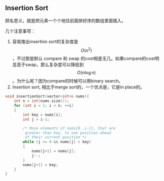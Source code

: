 ## Insertion Sort

顾名思义，就是把元素一个个地往前面排好序的数组里面插入。

几个注意事项：

1. 容易推出insertion sort的复杂度是$$O(n^2)$$，不过那是默认 compare 和 swap 的cost相差无几。如果compare的cost明显高于swap，那么复杂度可以降低到$$O(n\log n)$$。为什么呢？因为compare的时候可以用binary search。
2. Insertion sort, 相比于merge sort的，一个优点是，它是in place的。

```cpp
void insertionSort(vector<int>& nums){
    int n = int(nums.size());
    for (int i = 1; i < n; ++i)
    {
        int key = nums[i];
        int j = i-1;

        /* Move elements of nums[0..i-1], that are
         greater than key, to one position ahead
         of their current position */
        while (j >= 0 && nums[j] > key)
        {
            nums[j+1] = nums[j];
            j--;
        }
        nums[j+1] = key;
    }
}
```



